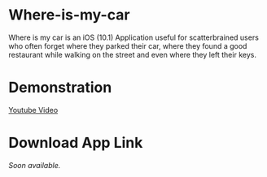 # Where-is-my-car
Where is my car is an iOS (10.1) Application useful for scatterbrained users who often forget where they parked their car, where they found a good restaurant while walking on the street and even where they left their keys.

# Demonstration
[Youtube Video](https://www.youtube.com/watch?v=8iQhp_ftdRE)

# Download App Link
*Soon available.*
